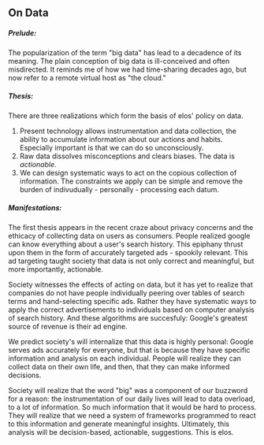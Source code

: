 On Data
-------

##### Prelude:
The popularization of the term "big data" has lead to a decadence of its meaning. The plain conception of big data is ill-conceived and often misdirected. It reminds me of how we had time-sharing decades ago, but now refer to a remote virtual host as "the cloud."

##### Thesis:
There are three realizations which form the basis of elos' policy on data.

 1. Present technology allows instrumentation and data collection, the ability to accumulate information about our actions and habits. Especially important is that we can do so unconsciously.
 2. Raw data dissolves misconceptions and clears biases. The data is *actionable*.
 3. We can design systematic ways to act on the copious collection of information. The constraints we apply can be simple and remove the burden of indivudually - personally - processing each datum.

##### Manifestations:
The first thesis appears in the recent craze about privacy concerns and the ethicacy of collecting data on users as consumers. People realized google can know everything about a user's search history. This epiphany thrust upon them in the form of accurately targeted ads - spookily relevant. This ad targeting taught society that data is not only correct and meaningful, but more importantly, actionable.

Society witnesses the effects of acting on data, but it has yet to realize that companies do not have people individually peering over tables of search terms and hand-selecting specific ads. Rather they have systematic ways to apply the correct advertisements to individuals based on computer analysis of search history. And these algorithms are succesfuly: Google's greatest source of revenue is their ad engine.

We predict society's will internalize that this data is highly personal: Google serves ads accurately for everyone, but that is because they have specific information and analysis on each individual. People will realize they can collect data on their own life, and then, that they can make informed decisions. 

Society will realize that the word "big" was a component of our buzzword for a reason: the instrumentation of our daily lives will lead to data overload, to a lot of information. So much information that it would be hard to process. They will realize that we need a system of frameworks programmed to react to this information and generate meaningful insights. Ultimately, this analysis will be decision-based, actionable, suggestions. This is elos.


